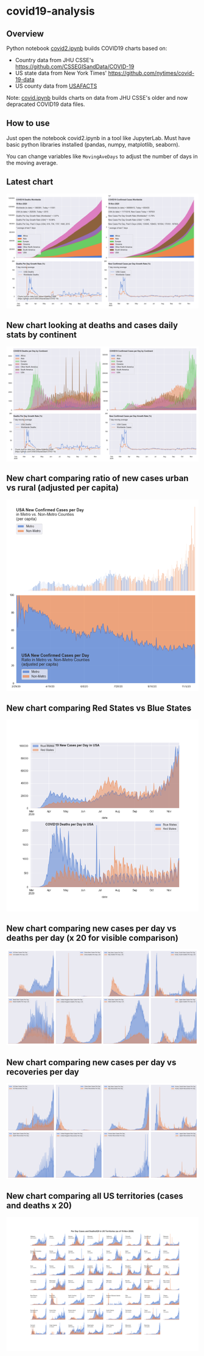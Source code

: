 # covid19-analysis

## Overview
Python notebook [covid2.ipynb](https://github.com/danlaw/covid19-analysis/blob/master/covid2.ipynb) builds COVID19 charts based on:
* Country data from JHU CSSE's https://github.com/CSSEGISandData/COVID-19
* US state data from New York Times' https://github.com/nytimes/covid-19-data
* US county data from [USAFACTS](https://usafacts.org/visualizations/coronavirus-covid-19-spread-map/)

Note: [covid.ipynb](https://github.com/danlaw/covid19-analysis/blob/master/covid.ipynb) builds charts on data from JHU CSSE's older and now depracated COVID19 data files.

## How to use
Just open the notebook covid2.ipynb in a tool like JupyterLab. Must have basic python libraries installed (pandas, numpy, matplotlib, seaborn).

You can change variables like ``MovingAveDays`` to adjust the number of days in the moving average.

## Latest chart
![Latest chart](charts/20201119-covid19-chart.png)

## New chart looking at deaths and cases daily stats by continent
![Comparison chart](charts/20201119-covid19-chart-perday.png)

## New chart comparing ratio of new cases urban vs rural (adjusted per capita)
![Urban rural per capita chart](charts/20201119-US-counties-urban-vs-rural-per-capita.png)

## New chart comparing Red States vs Blue States
![Red vs Blue chart](charts/20201119-compare-daily-red-vs-blue-states.png)

## New chart comparing new cases per day vs deaths per day (x 20 for visible comparison)
![Comparison chart](charts/20201119-comparison-chart.png)

## New chart comparing new cases per day vs recoveries per day
![Recovery chart](charts/20201119-comparison-recovery-chart.png)

## New chart comparing all US territories (cases and deaths x 20)
![Territories chart](charts/20201119-compare-US-territories.png)

